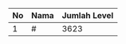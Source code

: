 | No | Nama            | Jumlah Level |
|----|-----------------|--------------|
| 1  | #    |    3623        |

